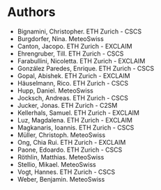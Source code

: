 # Authors

<!-- List format (alphabetical order):  Surname, Name. Employer/Affiliation -->

- Bignamini, Christopher. ETH Zurich - CSCS
- Burgdorfer, Nina. MeteoSwiss
- Canton, Jacopo. ETH Zurich - EXCLAIM
- Ehrengruber, Till. ETH Zurich - CSCS
- Farabullini, Nicoletta. ETH Zurich - EXCLAIM
- González Paredes, Enrique. ETH Zurich - CSCS
- Gopal, Abishek. ETH Zurich - EXCLAIM
- Häuselmann, Rico. ETH Zurich - CSCS
- Hupp, Daniel. MeteoSwiss
- Jocksch, Andreas. ETH Zurich - CSCS
- Jucker, Jonas. ETH Zurich - C2SM
- Kellerhals, Samuel. ETH Zurich - EXCLAIM
- Luz, Magdalena. ETH Zurich - EXCLAIM
- Magkanaris, Ioannis. ETH Zurich - CSCS
- Müller, Christoph. MeteoSwiss
- Ong, Chia Rui. ETH Zurich - EXCLAIM
- Paone, Edoardo. ETH Zurich - CSCS
- Röthlin, Matthias. MeteoSwiss
- Stellio, Mikael. MeteoSwiss
- Vogt, Hannes. ETH Zurich - CSCS
- Weber, Benjamin. MeteoSwiss
